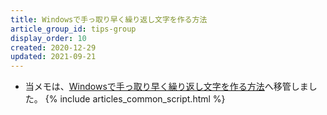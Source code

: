 ```yaml
---
title: Windowsで手っ取り早く繰り返し文字を作る方法
article_group_id: tips-group
display_order: 10
created: 2020-12-29
updated: 2021-09-21
---
```

- 当メモは、[Windowsで手っ取り早く繰り返し文字を作る方法](https://thinktwice.tech/it/windows/a_quick_way_to_make_repeated_letters_in_windows/)へ移管しました。
{% include articles_common_script.html %}
